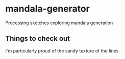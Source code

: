 # mandala-generator
Processing sketches exploring mandala generation

## Things to check out
I'm particularly proud of the sandy texture of the lines.
